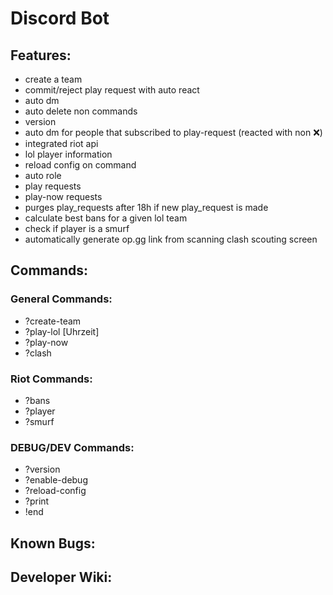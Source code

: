 # Discord Bot

## Features:
- create a team 
- commit/reject play request with auto react
- auto dm
- auto delete non commands
- version 
- auto dm for people that subscribed to play-request (reacted with non :x:)
- integrated riot api
- lol player information
- reload config on command
- auto role
- play requests
- play-now requests
- purges play_requests after 18h if new play_request is made
- calculate best bans for a given lol team
- check if player is a smurf
- automatically generate op.gg link from scanning clash scouting screen

## Commands:
### General Commands:
- ?create-team
- ?play-lol [Uhrzeit]
- ?play-now
- ?clash

### Riot Commands:
- ?bans
- ?player
- ?smurf

### DEBUG/DEV Commands:
- ?version
- ?enable-debug
- ?reload-config
- ?print
- !end

## Known Bugs:

## Developer Wiki:

